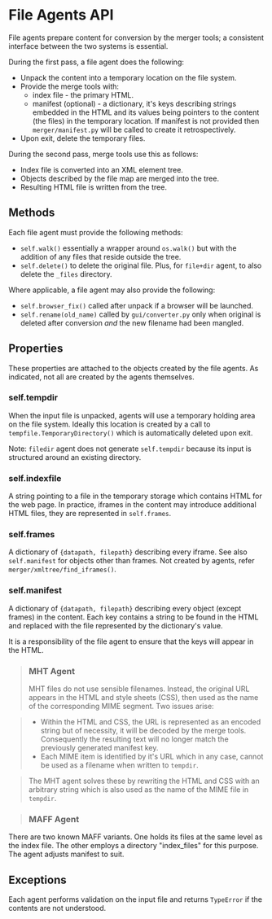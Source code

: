 # File Agents API

File agents prepare content for conversion by the merger tools; a consistent interface between the two systems is essential.

During the first pass, a file agent does the following:

* Unpack the content into a temporary location on the file system.
* Provide the merge tools with:
    * index file - the primary HTML.
    * manifest (optional) - a dictionary, it's keys describing strings embedded in the HTML and its values being pointers to the content (the files) in the temporary location. If manifest is not provided then `merger/manifest.py` will be called to create it retrospectively.
* Upon exit, delete the temporary files.

During the second pass, merge tools use this as follows:

* Index file is converted into an XML element tree.
* Objects described by the file map are merged into the tree.
* Resulting HTML file is written from the tree.

## Methods
Each file agent must provide the following methods:

* `self.walk()` essentially a wrapper around `os.walk()` but with the addition of any files that reside outside the tree.
* `self.delete()` to delete the original file.  Plus, for `file+dir` agent, to also delete the `_files` directory.

Where applicable, a file agent may also provide the following:

* `self.browser_fix()` called after unpack if a browser will be launched.
* `self.rename(old_name)` called by `gui/converter.py` only when original is deleted after conversion *and* the new filename had been mangled.

## Properties

These properties are attached to the objects created by the file agents.
As indicated, not all are created by the agents themselves.

### self.tempdir

When the input file is unpacked, agents will use a temporary holding area on the file system.  Ideally this location is created by a call to  `tempfile.TemporaryDirectory()` which is automatically deleted upon exit.

Note: `filedir` agent does not generate `self.tempdir` because its input is structured around an existing directory.

### self.indexfile

A string pointing to a file in the temporary storage which contains HTML for the web page.  In practice, iframes in the content may introduce additional HTML files, they are represented in `self.frames`.

### self.frames

A dictionary of `{datapath, filepath}` describing every iframe.  See also `self.manifest` for objects other than frames.
Not created by agents, refer `merger/xmltree/find_iframes()`.

### self.manifest

A dictionary of `{datapath, filepath}` describing every object (except frames) in the content.
Each key contains a string to be found in the HTML and replaced with the file represented by the dictionary's value.

It is a responsibility of the file agent to ensure that the keys will appear in the HTML.

>### MHT Agent
>MHT files do not use sensible filenames. Instead, the original URL appears in the HTML and style sheets (CSS), then used as the name of the corresponding MIME segment. Two issues arise:

  >* Within the HTML and CSS, the URL is represented as an encoded string but of necessity, it will be decoded by the merge tools.  Consequently the resulting text will no longer match the previously generated manifest key.
  >* Each MIME item is identified by it's URL which in any case, cannot be used as a filename when written to `tempdir`.

> The MHT agent solves these by rewriting the HTML and CSS with an arbitrary string which is also used as the name of the MIME file in `tempdir`.

>### MAFF Agent
There are two known MAFF variants.  One holds its files at the same level as the index file.  The other employs a directory "index_files" for this purpose.  The agent adjusts manifest to suit.

## Exceptions

Each agent performs validation on the input file and returns `TypeError` if the contents are not understood.

